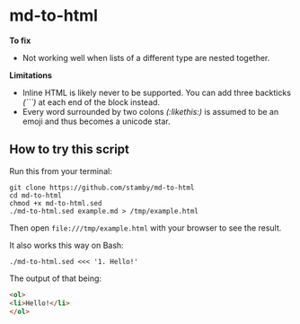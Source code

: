 # md-to-html

**To fix**

 - Not working well when lists of a different type are nested together.

**Limitations**

 - Inline HTML is likely never to be supported. You can add three backticks *(\`\`\`)* at each end of the block instead.
 - Every word surrounded by two colons *(:likethis:)* is assumed to be an emoji and thus becomes a unicode star.

## How to try this script

Run this from your terminal:

```shell
git clone https://github.com/stamby/md-to-html
cd md-to-html
chmod +x md-to-html.sed
./md-to-html.sed example.md > /tmp/example.html
```

Then open `file:///tmp/example.html` with your browser to see the result.

It also works this way on Bash:

```shell
./md-to-html.sed <<< '1. Hello!'
```

The output of that being:

```html
<ol>
<li>Hello!</li>
</ol>
```
 
